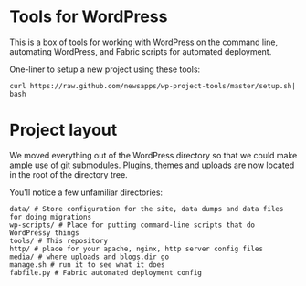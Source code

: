 # Tools for WordPress

This is a box of tools for working with WordPress on the command line, automating WordPress, and Fabric scripts for automated deployment. 

One-liner to setup a new project using these tools:

    curl https://raw.github.com/newsapps/wp-project-tools/master/setup.sh| bash

# Project layout

We moved everything out of the WordPress directory so that we could make ample use of git submodules. Plugins, themes and uploads are now located in the root of the directory tree.

You'll notice a few unfamiliar directories:

    data/ # Store configuration for the site, data dumps and data files for doing migrations
    wp-scripts/ # Place for putting command-line scripts that do WordPressy things
    tools/ # This repository
    http/ # place for your apache, nginx, http server config files
    media/ # where uploads and blogs.dir go
    manage.sh # run it to see what it does
    fabfile.py # Fabric automated deployment config
